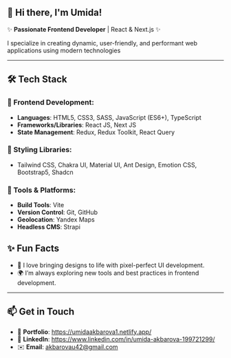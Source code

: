 ## 👋 Hi there, I'm Umida!  

✨ **Passionate Frontend Developer** | React & Next.js ✨  

I specialize in creating dynamic, user-friendly, and performant web applications using modern technologies

---

## 🛠 **Tech Stack**
### 🌟 Frontend Development:
- **Languages**: HTML5, CSS3, SASS, JavaScript (ES6+), TypeScript  
- **Frameworks/Libraries**: React JS, Next JS  
- **State Management**: Redux, Redux Toolkit, React Query  

### 🎨 Styling Libraries:
- Tailwind CSS, Chakra UI, Material UI, Ant Design, Emotion CSS, Bootstrap5, Shadcn  

### 🔧 Tools & Platforms:
- **Build Tools**: Vite  
- **Version Control**: Git, GitHub  
- **Geolocation**: Yandex Maps  
- **Headless CMS**: Strapi  

## ✨ **Fun Facts**
- 🚀 I love bringing designs to life with pixel-perfect UI development.  
- 🌍 I’m always exploring new tools and best practices in frontend development.  

---

## 📫 **Get in Touch**
- 💼 **Portfolio**:  https://umidaakbarova1.netlify.app/ 
- 📝 **LinkedIn**: https://www.linkedin.com/in/umida-akbarova-199721299/
- ✉️ **Email**: akbarovau42@gmail.com 
